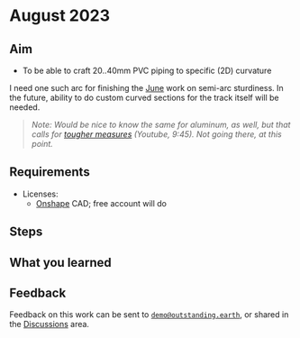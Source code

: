 # August 2023

<!--
tbd. picture of something
-->


## Aim

- To be able to craft 20..40mm PVC piping to specific (2D) curvature

I need one such arc for finishing the [June](../Jun-23/README.md) work on semi-arc sturdiness. In the future, ability to do custom curved sections for the track itself will be needed.


>*Note: Would be nice to know the same for aluminum, as well, but that calls for [tougher measures](https://youtu.be/e2hU_XfZkO8) (Youtube, 9:45). Not going there, at this point.*




## Requirements

- Licenses:
   - [Onshape](https://www.onshape.com/en/pricing) CAD; free account will do

<!-- #redo
- Access to:
  - ![](.images/laser-cutter.png) a [laser cutter](https://en.wikipedia.org/wiki/Laser_cutting)
  - ![](.images/sanding-machine.png) sanding machine
  - ![](.images/table-drill.png) table drill

- Materials:
  - Plywood (3mm): roughly 770 x 350 mm

     >Note: The dimensions don't need to be exactly that. You can rearrange the parts at cutting.

  - 2+4 wheels

     >The size of the wheels can vary - just adjust the CAD model accordingly.

  - Two blocks of wood
  - 1m M6 threaded rod (used in 6 pieces; each 10..15cm)

     >Use rod pieces you have "hanging around". :)

  - handful (10..12) M6 nuts (preferably flanged) and/or wing nuts
  - ca. 1m pieces of two aluminum pipes

     >Design uses 40mm and 25mm pipes, but you can use what is available. "Just" adjust the CAD model. 😜

   - wood glue

-->

<!--
### Budget

The author paid 9 eur for the plywood, getting the other parts free of charge from a local Hacklab.

|||
|---|---|
|Plywood|ca. 9 eur|
|wheels x 2+4|<10 eur|
|Aluminum pipes|< 5 eur|
|Steel threaded rod 1m, M6|< 2 eur|
|nuts M6|5..10 eur|
|total|< 25 eur|

Making the stand takes perhaps 2h, and the same for the bogey. Depends hugely on your skills, but let's say "a day" should always do.


## You will get

![](.images/done-deal.png)
-->


## Steps


## What you learned



## Feedback

Feedback on this work can be sent to [`demo@outstanding.earth`](mailto:demo@outstanding.earth), or shared in the [Discussions](...) area.

<!-- tbd. Discord, and link to there.  -->


<!--
## References

- Onshape > [July 2023 model](https://cad.onshape.com/documents/f4329ece7fe15deaef06a130/w/91f2aeeb91807f537f9be8e4/e/075d6c6fe0f4db1ad2330aff)

- Youtube ... > [July 2023 episode]() *<-- tbd. to be filmed*
-->

